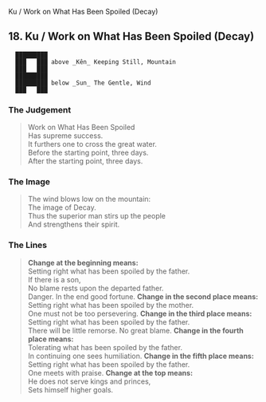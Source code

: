 Ku / Work on What Has Been Spoiled (Decay)
## 18. Ku / Work on What Has Been Spoiled (Decay)
      █████████
      ███   ███ above _Kên_ Keeping Still, Mountain  
      ███   ███
      █████████
      █████████ below _Sun_ The Gentle, Wind  
      ███   ███
### The Judgement
> Work on What Has Been Spoiled  
 Has supreme success.  
 It furthers one to cross the great water.  
 Before the starting point, three days.  
 After the starting point, three days.
### The Image
> The wind blows low on the mountain:  
 The image of Decay.  
 Thus the superior man stirs up the people  
 And strengthens their spirit.
### The Lines

 > **Change at the beginning means:**  
 Setting right what has been spoiled by the father.  
 If there is a son,  
 No blame rests upon the departed father.  
 Danger. In the end good fortune.
 > **Change in the second place means:**  
 Setting right what has been spoiled by the mother.  
 One must not be too persevering.
 > **Change in the third place means:**  
 Setting right what has been spoiled by the father.  
 There will be little remorse. No great blame.
 > **Change in the fourth place means:**  
 Tolerating what has been spoiled by the father.  
 In continuing one sees humiliation.
 > **Change in the fifth place means:**  
 Setting right what has been spoiled by the father.  
 One meets with praise.
 > **Change at the top means:**  
 He does not serve kings and princes,  
 Sets himself higher goals.



